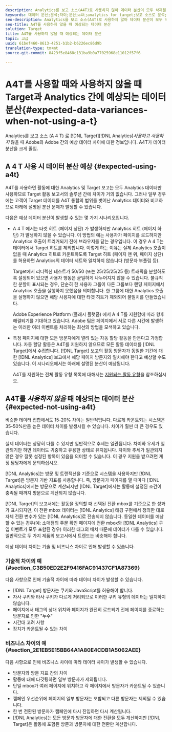 ```yaml
---
description: Analytics를 보고 소스(A4T)로 사용하지 않아 데이터 분산이 모두 삭제될 때 Target과 Adobe Analytics 간의 예상 데이터 분산에 관해 설명합니다.
keywords: 데이터 분산;분석;차이;분산;a4t;analytics for target;보고 소스로 분석;불일치;일치하지 않음
seo-description: Analytics를 보고 소스(A4T)로 사용하지 않아 데이터 분산이 모두 삭제될 때 Target과 Adobe Analytics 간의 예상 데이터 분산에 관해 설명합니다.
seo-title: A4T를 사용하지 않을 때 예상되는 데이터 분산
solution: Target
title: A4T를 사용하지 않을 때 예상되는 데이터 분산
topic: 고급
uuid: 61bef460-8613-4251-b1b2-b6226ec86d9b
translation-type: tm+mt
source-git-commit: 8423f5e8468c131ba9b0a77025968e11012f57f6

---
```



# A4T를 사용할 때와 사용하지 않을 때 Target과 Analytics 간에 예상되는 데이터 분산{#expected-data-variances-when-not-using-a-t}

Analytics를 보고 소스 (A 4 T) 로 [!DNL Target][!DNL Analytics]*사용하고* *사용하지* 않을 때 Adobe와 Adobe 간의 예상 데이터 차이에 대한 정보입니다. A4T가 데이터 분산을 크게 줄임.

## A 4 T 사용 시 데이터 분산 예상 {#expected-using-a4t}

A4T를 사용하면 활동에 대한 Analytics 및 Target 보고는 모두 Analytics 데이터만 사용하므로 Target 활동 보고서의 솔루션 간에 차이가 거의 없습니다. 그러나 일부 경우에는 고객이 Target 데이터를 A4T 통합의 범위를 벗어난 Analytics 데이터와 비교하므로 아래에 설명된 분산 문제가 발생할 수 있습니다.

다음은 예상 데이터 분산이 발생할 수 있는 몇 가지 시나리오입니다.

* A 4 T 에서는 타겟 히트 (페이지 상단) 가 발생하지만 Analytics 히트 (페이지 하단) 가 발생하지 않을 수 있습니다. 이 방법의 예는 사용자가 페이지를 로드하지만 Analytics 호출이 트리거되기 전에 브라우저를 닫는 경우입니다. 이 경우 A 4 T는 데이터에서 Target 히트를 제외합니다. 이렇게 하는 이유는 실제 Analytics 호출이 없을 때 Analytics 히트로 카운트하도록 Target 히트 (페이지 맨 위, 페이지 상단) 를 허용하면 Analytics의 데이터 세트와 일치하지 않습니다 (방문자 부풀림 등).

   Target에서 리디렉션 테스트가 50/50 (또는 25/25/25/25 등) 트래픽을 분할하도록 설정되어 있으면 사용자 행동은 균일하게 나누어지지 않을 수 있습니다. 불규칙한 분할이 표시되는 경우, 단순히 한 사용자 그룹이 다른 그룹보다 랜딩 페이지에서 Analytics 호출을 실행하지 못했음을 의미합니다. 한 그룹에 대한 Analytics 호출을 실행하지 않으면 해당 사용자에 대한 타겟 히트가 제외되어 불일치를 만들었습니다.

   Adobe Experience Platform (플래시 플랫폼) 에서 A 4 T를 지원함에 따라 향후 해결되기를 기대하고 있습니다. Adobe 팀은 페이지에서 서로 다른 시간에 발생하는 이러한 여러 이벤트를 처리하는 최선의 방법을 모색하고 있습니다.

* 특정 페이지에 대한 모든 방문자에게 열려 있는 자동 할당 활동을 만든다고 가정합니다. 자동 할당 활동은 A4T를 지원하지 않으므로 모든 활동 데이터를 [!DNL Target]에서 수집합니다. [!DNL Target] 보고의 활동 방문자가 동일한 기간에 대한 [!DNL Analytics] 보고에서 해당 페이지 방문자와 일치해야 한다고 예상할 수도 있습니다. 이 시나리오에서는 아래에 설명된 분산이 예상됩니다.

   A4T를 지원하는 전체 활동 유형 목록에 대해서는 [지원되는 활동 유형](../../c-integrating-target-with-mac/a4t/a4t.md#section_F487896214BF4803AF78C552EF1669AA)을 참조하십시오.

## A4T를 *사용하지 않을* 때 예상되는 데이터 분산 {#expected-not-using-a4t}

비슷한 데이터 집합에서도 15-20% 차이는 일반적입니다. 다르게 카운트되는 시스템은 35-50%만큼 높은 데이터 차이를 발생시킬 수 있습니다. 차이가 훨씬 더 큰 경우도 있습니다.

실제 데이터는 상당히 다를 수 있지만 일반적으로 추세는 일관됩니다. 차이와 우세가 일관되기만 하면 데이터도 귀중하고 유용한 상태로 유지됩니다. 차이와 추세가 일관되지 않은 경우 잘못 설정된 항목이 있음을 의미할 수 있습니다. 이 경우 지원을 받으려면 계정 담당자에게 문의하십시오.

[!DNL Analytics]는 방문 및 트랜잭션을 기준으로 시스템을 사용하지만 [!DNL Target]은 방문자 기반 지표를 사용합니다. 즉, 방문자가 페이지를 열 때마다 [!DNL Analytics]에서는 방문으로 계산되지만 [!DNL Target]에서는 활동에 설정된 조건이 충족될 때까지 방문으로 계산되지 않습니다.

[!DNL Target]의 보고서에는 활동을 정의할 때 선택된 전환 mbox를 기준으로 한 성과가 표시되지만, 이 전환 mbox 데이터는 [!DNL Analytics] 태깅 구현에서 정의한 대로 자체 전환 변수가 있는 [!DNL Analytics]로 전송되지 않습니다. 동일한 데이터를 예상할 수 있는 경우(예: 소매점의 주문 확인 페이지에 전환 mbox와 [!DNL Analytics] 구입 이벤트가 모두 포함된 경우) 이러한 태그의 배치 때문에 데이터가 다를 수 있습니다. 일반적으로 두 가지 제품의 보고서에서 트렌드는 비슷해야 합니다.

예상 데이터 차이는 기술 및 비즈니스 차이로 인해 발생할 수 있습니다.

### 기술적 차이의 예 {#section_C3B50ED2E2F9416FAC91437CF1A87369}

다음 사항으로 인해 기술적 차이에 따라 데이터 차이가 발생할 수 있습니다.

* [!DNL Target] 방문자는 쿠키와 JavaScript를 허용해야 합니다.
* 자사 쿠키와 타사 쿠키가 다르게 처리되므로 이러한 쿠키 유형의 데이터는 일치하지 않습니다.
* 페이지에서 태그의 상대 위치와 페이지가 완전히 로드되기 전에 페이지를 종료하는 방문자로 인한 &quot;누수&quot;
* 시간대 고려 사항
* 장치가 카운트될 수 있는 차이

### 비즈니스 차이의 예 {#section_2E1EB5E15BB64A1A80E4CDB1A5062AEE}

다음 사항으로 인해 비즈니스 차이에 따라 데이터 차이가 발생할 수 있습니다.

* 방문자와 방문 지표 간의 차이
* 활동에 대해 타깃팅하면 일부 방문자가 제외됩니다.
* 단일 mbox가 여러 페이지에 위치하고 각 페이지에서 방문자가 카운트될 수 있습니다.
* 캠페인 우선순위에 페이지의 일부 방문자는 포함되고 다른 방문자는 제외될 수 있습니다.
* 한 번 전환된 방문자가 캠페인에 다시 진입하면 다시 계산됩니다.
* [!DNL Analytics]는 모든 방문과 방문자에 대한 전환을 모두 계산하지만 [!DNL Target]은 활동에 포함된 방문과 방문자에 대한 전환만 계산합니다.